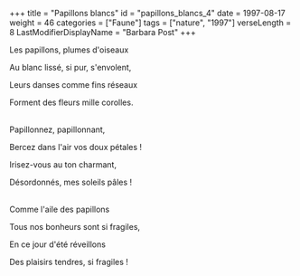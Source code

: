 +++
title = "Papillons blancs"
id = "papillons_blancs_4"
date = 1997-08-17
weight = 46
categories = ["Faune"]
tags = ["nature", "1997"]
verseLength = 8
LastModifierDisplayName = "Barbara Post"
+++

Les papillons, plumes d'oiseaux

Au blanc lissé, si pur, s'envolent,

Leurs danses comme fins réseaux

Forment des fleurs mille corolles.

 \
Papillonnez, papillonnant,

Bercez dans l'air vos doux pétales !

Irisez-vous au ton charmant,

Désordonnés, mes soleils pâles !

 \
Comme l'aile des papillons

Tous nos bonheurs sont si fragiles,

En ce jour d'été réveillons

Des plaisirs tendres, si fragiles !
